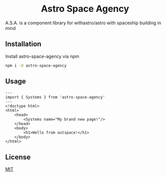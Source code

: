 <h1 align="center">Astro Space Agency</h1>

A.S.A. is a component library for withastro/astro with spaceship building in mind

## Installation

Install astro-space-agency via npm

```bash
npm i -D astro-space-agency
```

## Usage

```astro
---
import { Systems } from 'astro-space-agency'
---
<!doctype html>
<html>
	<head>
		<Systems name="My brand new page!"/>
	</head>
	<body>
		<h1>Hello from outspace!</h1>
	</body>
</html>
```

## License

[MIT](https://choosealicense.com/licenses/mit/)